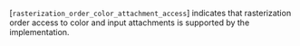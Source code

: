 [`rasterization_order_color_attachment_access`] indicates that
rasterization order access to color and input attachments is supported
by the implementation.
